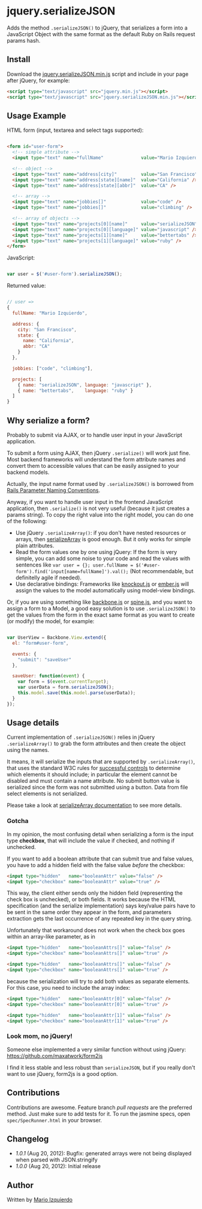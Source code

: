 jquery.serializeJSON
====================

Adds the method `.serializeJSON()` to jQuery, that serializes a form into a JavaScript Object with the same format as the default Ruby on Rails request params hash.

Install
-------

Download the [jquery.serializeJSON.min.js](https://raw.github.com/marioizquierdo/jquery.serializeJSON/master/jquery.serializeJSON.min.js) script and include in your page after jQuery, for example:

```html
<script type="text/javascript" src="jquery.min.js"></script>
<script type="text/javascript" src="jquery.serializeJSON.min.js"></script>
```

Usage Example
-------------

HTML form (input, textarea and select tags supported):

```html

<form id="user-form">
  <!-- simple attribute -->
  <input type="text" name="fullName"              value="Mario Izquierdo" />

  <!-- object -->
  <input type="text" name="address[city]"         value="San Francisco" />
  <input type="text" name="address[state][name]"  value="California" />
  <input type="text" name="address[state][abbr]"  value="CA" />

  <!-- array -->
  <input type="text" name="jobbies[]"             value="code" />
  <input type="text" name="jobbies[]"             value="climbing" />

  <!-- array of objects -->
  <input type="text" name="projects[0][name]"     value="serializeJSON" />
  <input type="text" name="projects[0][language]" value="javascript" />
  <input type="text" name="projects[1][name]"     value="bettertabs" />
  <input type="text" name="projects[1][language]" value="ruby" />
</form>

```

JavaScript:

```javascript

var user = $('#user-form').serializeJSON();

```

Returned value:

```javascript

// user =>
{
  fullName: "Mario Izquierdo",

  address: {
    city: "San Francisco",
    state: {
      name: "California",
      abbr: "CA"
    }
  },

  jobbies: ["code", "climbing"],

  projects: [
    { name: "serializeJSON", language: "javascript" },
    { name: "bettertabs",    language: "ruby" }
  ]
}

```

Why serialize a form?
---------------------

Probably to submit via AJAX, or to handle user input in your JavaScript application.

To submit a form using AJAX, then jQuery `.serialize()` will work just fine. Most backend frameworks will understand the form attribute names and convert them to accessible values that can be easily assigned to your backend models.

Actually, the input name format used by `.serializeJSON()` is borrowed from [Rails Parameter Naming Conventions](http://guides.rubyonrails.org/form_helpers.html#understanding-parameter-naming-conventions).

Anyway, if you want to handle user input in the frontend JavaScript application, then `.serialize()` is not very useful (because it just creates a params string). To copy the right value into the right model, you can do one of the following:

  * Use jQuery `.serializeArray()`: if you don't have nested resources or arrays, then [serializeArray](http://api.jquery.com/serializeArray/) is good enough. But it only works for simple plain attributes.
  * Read the form values one by one using jQuery: If the form is very simple, you can add some noise to your code and read the values with sentences like `var user = {}; user.fullName = $('#user-form').find('input[name=fullName]').val();` (Not recommendable, but definitelly agile if needed).
  * Use declarative bindings: Frameworks like [knockout.js](http://knockoutjs.com/) or [ember.js](http://emberjs.com/) will assign the values to the model automatically using model-view bindings.

Or, if you are using something like [backbone.js](http://backbonejs.org/) or [spine.js](http://spinejs.com/), and you want to assign a form to a Model, a good easy solution is to use `.serializeJSON()` to get the values from the form in the exact same format as you want to create (or modify) the model, for example:

```javascript

var UserView = Backbone.View.extend({
  el: "form#user-form",

  events: {
    "submit": "saveUser"
  },

  saveUser: function(event) {
    var form = $(event.currentTarget);
    var userData = form.serializeJSON();
    this.model.save(this.model.parse(userData));
  }
});

```

Usage details
-------------

Current implementation of `.serializeJSON()` relies in jQuery `.serializeArray()` to grab the form attributes and then create the object using the names.

It means, it will serialize the inputs that are supported by `.serializeArray()`, that uses the standard W3C rules for [successful controls](http://www.w3.org/TR/html401/interact/forms.html#h-17.13.2) to determine which elements it should include; in particular the element cannot be disabled and must contain a name attribute. No submit button value is serialized since the form was not submitted using a button. Data from file select elements is not serialized.

Please take a look at [serializeArray documentation](http://api.jquery.com/serializeArray/) to see more details.

### Gotcha ###

In my opinion, the most confusing detail when serializing a form is the input type **checkbox**, that will include the value if checked, and nothing if unchecked.

If you want to add a boolean attribute that can submit true and false values, you have to add a hidden field with the false value *before* the checkbox:

```html
<input type="hidden"   name="booleanAttr" value="false" />
<input type="checkbox" name="booleanAttr" value="true" />
```

This way, the client either sends only the hidden field (representing the check box is unchecked), or both fields. It works because the HTML specification (and the serialize implementation) says key/value pairs have to be sent in the same order they appear in the form, and parameters extraction gets the last occurrence of any repeated key in the query string.

Unfortunately that workaround does not work when the check box goes within an array-like parameter, as in

```html
<input type="hidden"   name="booleanAttrs[]" value="false" />
<input type="checkbox" name="booleanAttrs[]" value="true" />

<input type="hidden"   name="booleanAttrs[]" value="false" />
<input type="checkbox" name="booleanAttrs[]" value="true" />
```

because the serialization will try to add both values as separate elements. For this case, you need to include the array index:

```html
<input type="hidden"   name="booleanAttr[0]" value="false" />
<input type="checkbox" name="booleanAttr[0]" value="true" />

<input type="hidden"   name="booleanAttr[1]" value="false" />
<input type="checkbox" name="booleanAttr[1]" value="true" />
```

### Look mom, no jQuery! ###

Someone else implemented a very similar function without using jQuery: https://github.com/maxatwork/form2js

I find it less stable and less robust than `serializeJSON`, but if you really don't want to use jQuery, form2js is a good option.

Contributions
-------------

Contributions are awesome. Feature branch *pull requests* are the preferred method. Just make sure to add tests for it. To run the jasmine specs, open `spec/SpecRunner.html` in your browser.

Changelog
---------

 * *1.0.1* (Aug 20, 2012): Bugfix: generated arrays were not being displayed when parsed with JSON.stringify
 * *1.0.0* (Aug 20, 2012): Initial release

Author
-------

Written by [Mario Izquierdo](https://github.com/marioizquierdo)
